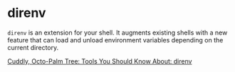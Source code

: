 # direnv

`direnv` is an extension for your shell. It augments existing shells with a new feature that can load and unload environment variables depending on the current directory.

[Cuddly, Octo-Palm Tree: Tools You Should Know About: direnv](https://cuddly-octo-palm-tree.com/posts/2021-12-12-tyska-direnv/)